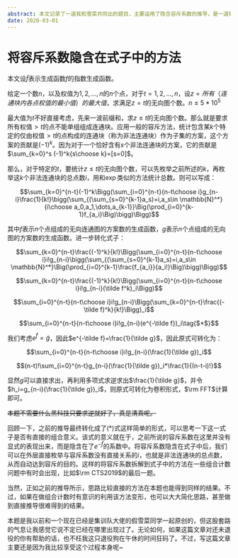 ```yaml
---
abstract: 本文记录了一道我和雪菜共同出的题目，主要运用了隐含容斥系数的推导，是一道较为经典的OI好题，含金量较高。
date: 2020-03-01
---
```


# 将容斥系数隐含在式子中的方法

本文设$\tilde f$表示生成函数$f$的指数生成函数。

给定一个数$n$，以及权值为$1,2,\dots,n$的$n$个点，对于$t=1,2,\dots,n$，设$z=所有（连通块内各点权值的最小值）的最大值$，求满足$z=t$的无向图个数。$n\leq 5*10^5$

最大值为$t$不好直接考虑，先来一波前缀和，求$z\leq t$的无向图个数。那么就是要求所有权值$>t$的点不能单组组成连通块。应用一般的容斥方法，统计包含某$k$个特定的仅由权值$>t$的点构成的连通块（称为非法连通块）作为子集的方案，这个方案的贡献是$(-1)^k$。因为对于一个恰好含有$s$个非法连通块的方案，它的贡献是$\sum_{k=0}^s (-1)^k{s\choose k}=[s=0]$。

那么，对于特定的$t$，要统计$z\leq t$的无向图个数，可以先枚举之前所述的$k$，再枚举这$k$个非法连通块的总点数$i$，用和$\exp$类似的方法统计总数。则可以写成：

$$\sum_{k=0}^{n-t}(-1)^k\Bigg(\sum_{i=0}^{n-t}{n-t\choose i}g_{n-i}\frac{1}{k!}\bigg(\sum_{(\sum_{s=0}^{k-1}a_s)=i,a_s\in \mathbb{N}^*}{i\choose a_0,a_1,\dots,a_{k-1}}\Big(\prod_{i=0}^{k-1}f_{a_i}\Big)\bigg)\Bigg)$$

其中$f$表示$n$个点组成的无向连通图的方案数的生成函数，$g$表示$n$个点组成的无向图的方案数的生成函数。进一步转化式子：

$$\sum_{k=0}^{n-t}\frac{(-1)^k}{k!}\Bigg(\sum_{i=0}^{n-t}{n-t\choose i}i!g_{n-i}\bigg(\sum_{(\sum_{s=0}^{k-1}a_s)=i,a_s\in \mathbb{N}^*}\Big(\prod_{i=0}^{k-1}\frac{f_{a_i}}{a_i!}\Big)\bigg)\Bigg)$$

$$\sum_{k=0}^{n-t}\frac{(-1)^k}{k!}\Bigg(\sum_{i=0}^{n-t}{n-t\choose i}i!g_{n-i}(\tilde f^k)_i\Bigg)$$

$$\sum_{i=0}^{n-t}{n-t\choose i}i!g_{n-i}\Bigg(\sum_{k=0}^{n-t}\frac{(-\tilde f)^k}{k!}\Bigg)_i$$

$$\sum_{i=0}^{n-t}{n-t\choose i}i!g_{n-i}(e^{-\tilde f})_i\tag{$*$}$$

我们考虑$e^{\tilde f}=\tilde g$，因此$e^{-\tilde f}=\frac{1}{\tilde g}$，因此原式可转化为：

$$\sum_{i=0}^{n-t}{n-t\choose i}i!g_{n-i}(\frac{1}{\tilde g})_i$$

$$(n-t)!\sum_{i=0}^{n-t}g_{n-i}(\frac{1}{\tilde g})_i*\frac{1}{(n-t-i)!}$$

显然$g$可以直接求出，再利用多项式求逆求出$\frac{1}{\tilde g}$，并令$h_i=g_{n-i}(\frac{1}{\tilde g})_i$，则原式可转化为卷积形式，$\rm FFT$计算即可。

~~本题不需要什么黑科技只要求逆就好了，真是清真呢。~~

回顾一下，之前的推导最终转化成了$(*)$式这样简单的形式，可以思考一下这一式子是否有直接的组合意义。该式的意义就在于，之前所说的容斥系数在这里并没有显式的表现出来，而是隐含在了$e^{-\tilde f}$的系数中。将容斥系数隐含在式子中后，我们可以在外层直接枚举与容斥系数没有直接关系的$i$，也就是非法连通块的总点数，从而自动达到容斥的目的。这样的将容斥系数拆解到式子中的方法在一些组合计数问题中有时会出现，比如$\rm CTS2019$的最后一题。

当然，正如之前的推导所示，思路比较直接的方法在本题也能得到同样的结果。不过，如果在做组合计数时有意识的利用该方法变形，也可以大大简化思路，甚至做到直接推导很难得到的结果。

本题是我以前和一个现在已经是集训队大佬的假雪菜同学一起原创的，但这股套路的气息让我感觉它说不定已经在哪里出现过了。无论如何，如果这篇文章对还未退役的你有帮助的话，也不枉我这只退役狗在午休的时间狂码了。不过，写这篇文章主要还是因为我比较享受这个过程本身呢~